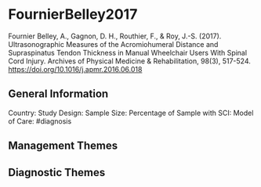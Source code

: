 # FournierBelley2017
Fournier Belley, A., Gagnon, D. H., Routhier, F., & Roy, J.-S. (2017). Ultrasonographic Measures of the Acromiohumeral Distance and Supraspinatus Tendon Thickness in Manual Wheelchair Users With Spinal Cord Injury. Archives of Physical Medicine & Rehabilitation, 98(3), 517-524. https://doi.org/10.1016/j.apmr.2016.06.018 

## General Information
Country: 
Study Design: 
Sample Size: 
Percentage of Sample with SCI:
Model of Care: #diagnosis

## Management Themes


## Diagnostic Themes

